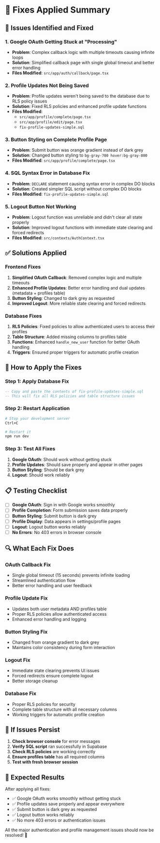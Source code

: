 # 🔧 Fixes Applied Summary

## 🚨 Issues Identified and Fixed

### 1. **Google OAuth Getting Stuck at "Processing"**
- **Problem**: Complex callback logic with multiple timeouts causing infinite loops
- **Solution**: Simplified callback page with single global timeout and better error handling
- **Files Modified**: `src/app/auth/callback/page.tsx`

### 2. **Profile Updates Not Being Saved**
- **Problem**: Profile updates weren't being saved to the database due to RLS policy issues
- **Solution**: Fixed RLS policies and enhanced profile update functions
- **Files Modified**: 
  - `src/app/profile/complete/page.tsx`
  - `src/app/profile/edit/page.tsx`
  - `fix-profile-updates-simple.sql`

### 3. **Button Styling on Complete Profile Page**
- **Problem**: Submit button was orange gradient instead of dark grey
- **Solution**: Changed button styling to `bg-gray-700 hover:bg-gray-800`
- **Files Modified**: `src/app/profile/complete/page.tsx`

### 4. **SQL Syntax Error in Database Fix**
- **Problem**: `DECLARE` statement causing syntax error in complex DO blocks
- **Solution**: Created simpler SQL script without complex DO blocks
- **Files Modified**: `fix-profile-updates-simple.sql`

### 5. **Logout Button Not Working**
- **Problem**: Logout function was unreliable and didn't clear all state properly
- **Solution**: Improved logout functions with immediate state clearing and forced redirects
- **Files Modified**: `src/contexts/AuthContext.tsx`

## ✅ **Solutions Applied**

### **Frontend Fixes**
1. **Simplified OAuth Callback**: Removed complex logic and multiple timeouts
2. **Enhanced Profile Updates**: Better error handling and dual updates (metadata + profiles table)
3. **Button Styling**: Changed to dark grey as requested
4. **Improved Logout**: More reliable state clearing and forced redirects

### **Database Fixes**
1. **RLS Policies**: Fixed policies to allow authenticated users to access their profiles
2. **Table Structure**: Added missing columns to profiles table
3. **Functions**: Enhanced `handle_new_user` function for better OAuth handling
4. **Triggers**: Ensured proper triggers for automatic profile creation

## 🚀 **How to Apply the Fixes**

### **Step 1: Apply Database Fix**
```sql
-- Copy and paste the contents of fix-profile-updates-simple.sql
-- This will fix all RLS policies and table structure issues
```

### **Step 2: Restart Application**
```bash
# Stop your development server
Ctrl+C

# Restart it
npm run dev
```

### **Step 3: Test All Fixes**
1. **Google OAuth**: Should work without getting stuck
2. **Profile Updates**: Should save properly and appear in other pages
3. **Button Styling**: Should be dark grey
4. **Logout**: Should work reliably

## 📋 **Testing Checklist**

- [ ] **Google OAuth**: Sign in with Google works smoothly
- [ ] **Profile Completion**: Form submission saves data properly
- [ ] **Button Styling**: Submit button is dark grey
- [ ] **Profile Display**: Data appears in settings/profile pages
- [ ] **Logout**: Logout button works reliably
- [ ] **No Errors**: No 403 errors in browser console

## 🔍 **What Each Fix Does**

### **OAuth Callback Fix**
- Single global timeout (15 seconds) prevents infinite loading
- Streamlined authentication flow
- Better error handling and user feedback

### **Profile Update Fix**
- Updates both user metadata AND profiles table
- Proper RLS policies allow authenticated access
- Enhanced error handling and logging

### **Button Styling Fix**
- Changed from orange gradient to dark grey
- Maintains color consistency during form interaction

### **Logout Fix**
- Immediate state clearing prevents UI issues
- Forced redirects ensure complete logout
- Better storage cleanup

### **Database Fix**
- Proper RLS policies for security
- Complete table structure with all necessary columns
- Working triggers for automatic profile creation

## 🚨 **If Issues Persist**

1. **Check browser console** for error messages
2. **Verify SQL script** ran successfully in Supabase
3. **Check RLS policies** are working correctly
4. **Ensure profiles table** has all required columns
5. **Test with fresh browser session**

## 🎯 **Expected Results**

After applying all fixes:
- ✅ Google OAuth works smoothly without getting stuck
- ✅ Profile updates save properly and appear everywhere
- ✅ Submit button is dark grey as requested
- ✅ Logout button works reliably
- ✅ No more 403 errors or authentication issues

All the major authentication and profile management issues should now be resolved! 🎉
